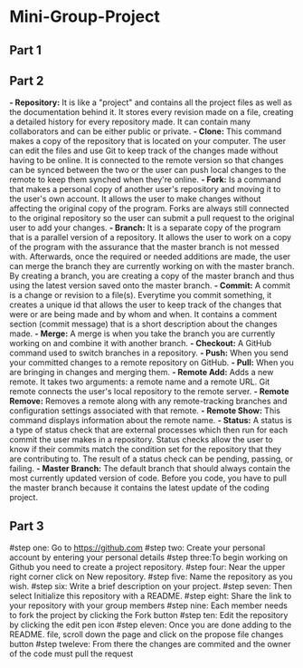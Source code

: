 # Mini-Group-Project
## Part 1 

## Part 2
 **- Repository:** It is like a "project" and contains all the project files as well as the documentation behind it. It stores every revision made on a file, creating a detailed history for every repository made. It can contain many collaborators and can be either public or private.
 **- Clone:** This command makes a copy of the repository that is located on your computer. The user can edit the files and use Git to keep track of the changes made without having to be online. It is connected to the remote version so that changes can be synced between the two or the user can push local changes to the remote to keep them synched when they're online.
 **- Fork:** Is a command that makes a personal copy of another user's repository and moving it to the user's own account. It allows the user to make changes without affecting the original copy of the program. Forks are always still connected to the original repository so the user can submit a pull request to the original user to add your changes.
 **- Branch:**  It is a separate copy of the program that is a parallel version of a repository. It allows the user to work on a copy of the program with the assurance that the master branch is not messed with. Afterwards, once the required or needed additions are made, the user can merge the branch they are currently working on with the master branch. By creating a branch, you are creating a copy of the master branch and thus using the latest version saved onto the master branch.
 **- Commit:** A commit is a change or revision to a file(s). Everytime you commit something, it creates a unique id that allows the user to keep track of the changes that were or are being made and by whom and when. It contains a comment section (commit message) that is a short description about the changes made. 
 **- Merge:** A merge is when you take the branch you are currently working on and combine it with another branch.
 **- Checkout:** A GitHub command used to switch branches in a repository.
 **- Push:** When you send your committed changes to a remote repository on GitHub.
 **- Pull:** When you are bringing in changes and merging them.
 **- Remote Add:** Adds a new remote. It takes two arguments: a remote name and a remote URL. Git remote connects the user's local repository to the remote server.
 **- Remote Remove:** Removes a remote along with any remote-tracking branches and configuration settings associated with that remote.
 **- Remote Show:** This command displays information about the remote name.
 **- Status:** A status is a type of status check that are external processes which then run for each commit the user makes in a repository. Status checks allow the user to know if their commits match the condition set for the repository that they are contributing to. The result of a status check can be pending, passing, or failing.
 **- Master Branch:** The default branch that should always contain the most currently updated version of code. Before you code, you have to pull the master branch because it contains the latest update of the coding project.
  
## Part 3 
#step one: Go to https://github.com
#step two: Create your personal account by entering your personal details 
#step three:To begin working on Github you need to create a project repository.
#step four: Near the upper right corner click on New repository. 
#step five: Name the repository as you wish. 
#step six: Write a brief description on your project.
#step seven: Then select Initialize this repository with a README.
#step eight: Share the link to your repository with your group members
#step nine: Each member needs to fork the project by clicking the Fork button 
#step ten: Edit the repository by clicking the edit pen icon 
#step eleven: Once you are done adding to the README. file, scroll down the page and click on the propose file changes button 
#step tweleve: From there the changes are commited and the owner of the code must pull the request 
